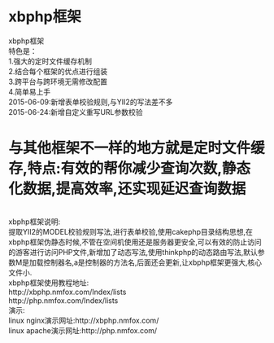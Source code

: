 # xbphp框架
xbphp框架<br>
特色是：<br>
  1.强大的定时文件缓存机制<br>
  2.结合每个框架的优点进行组装<br>
  3.跨平台与跨环境无需修改配置<br>
  4.简单易上手<br>
2015-06-09:新增表单校验规则,与YII2的写法差不多<br>
2015-06-24:新增自定义重写URL参数校验
<h1>与其他框架不一样的地方就是定时文件缓存,特点:有效的帮你减少查询次数,静态化数据,提高效率,还实现延迟查询数据</h1><br>
xbphp框架说明:<br>
  提取YII2的MODEL校验规则写法,进行表单校验,使用cakephp目录结构思想,在xbphp框架伪静态时候,不管在空间机使用还是服务器更安全,可以有效的防止访问的游客进行访问PHP文件,新增加了动态写法,使用thinkphp的动态路由写法,默认参数M是加载控制器名,a是控制器的方法名,后面还会更新,让xbphp框架更强大,核心文件小.<br>
xbphp框架使用教程地址:<br>
  http://xbphp.nmfox.com/Index/lists <br>
  http://php.nmfox.com/Index/lists <br>
演示:<br>
linux nginx演示网址:http://xbphp.nmfox.com/<br>
linux apache演示网址:http://php.nmfox.com/<br>


